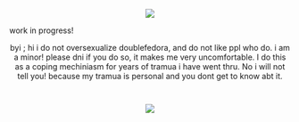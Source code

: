 <p align="center">
  <img src="https://64.media.tumblr.com/5d32560113f26940d7261f6993b007d0/b2b2e140ec8eafd1-e0/s1280x1920/347ef70b17d9f45fccc63173e8451f4e28b5e510.pnj" />
</p>
work in progress!
<p align="center"> 
  byi ; 
hi i do not oversexualize doublefedora, and do not like ppl who do. i am a minor!
  please dni if you do so, it makes me very uncomfortable. I do this as a coping mechiniasm 
  for years of tramua i have went thru. No i will not tell you! because
  my tramua is personal and you dont get to know abt it.
<p align="center">
  <img src="" />
</p>

<p align="center"> 
  
  <p align="center">
  <img src="" />
</p>

<p align="center"> 
  
  <p align="center">
  <img src="https://64.media.tumblr.com/9946e294509ca1a60905be871cb20d85/b2b2e140ec8eafd1-6d/s1280x1920/43bae76c4202df0ebab5965ed0a311ca6247db8b.pnj" />
</p>

<p align="center"> 
<!--
**chanceslover/chanceslover** is a ✨ _special_ ✨ repository because its `README.md` (this file) appears on your GitHub profile.

Here are some ideas to get you started:

- 🔭 I’m currently working on ...
- 🌱 I’m currently learning ...
- 👯 I’m looking to collaborate on ...
- 🤔 I’m looking for help with ...
- 💬 Ask me about ...
- 📫 How to reach me: ...
- 😄 Pronouns: ...
- ⚡ Fun fact: ...
-->
